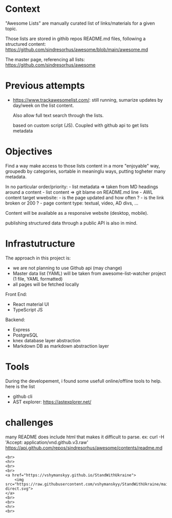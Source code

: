 # Context

"Awesome Lists" are manually curated list of links/materials for a given topic.

Those lists are stored in githib repos README.md files, following a structured content: https://github.com/sindresorhus/awesome/blob/main/awesome.md

The master page, referencing all lists: https://github.com/sindresorhus/awesome

# Previous attempts

- https://www.trackawesomelist.com/: still running, sumarize updates by day/week on the list content.

    Also allow full text search through the lists.

    based on custom script (JS). Coupled with github api to get lists metadata

# Objectives

Find a way make access to those lists content in a more "enjoyable" way, groupedb by categories, sortable in meaninglu ways, putting togheter many metadata. 

In no particular order/priority:
    - list metadata => taken from MD headings around a content
    - list content => git blame on README.md line
    - AWL content target wwebsite: 
        - is the page updated and how often ?
        - is the link broken or 200 ?
        - page content type: textual, video, AD divs, ...

Content will be available as a responsive website (desktop, mobile).

publishing structured data through a public API is also in mind.

# Infrastutructure

The approach in this project is:
- we are not planning to use Github api (may change)
- Master data list (YAML) will be taken from awesome-list-watcher project (1 file, YAML formatted)
- all pages will be fetched locally

Front End:
- React material UI
- TypeScript JS

Backend:
- Express
- PostgreSQL
- knex database layer abstraction
- Markdown DB as markdown abstraction layer


# Tools

During the developement, i found some usefull online/offline tools to help. here is the list
- github cli
- AST explorer: https://astexplorer.net/


# challenges

many README does include html that makes it difficult to parse.
ex: curl -H 'Accept: application/vnd.github.v3.raw' https://api.github.com/repos/sindresorhus/awesome/contents/readme.md

```
<br>
<hr>
<br>
<br>
<a href="https://vshymanskyy.github.io/StandWithUkraine">
	<img src="https://raw.githubusercontent.com/vshymanskyy/StandWithUkraine/main/banner2-direct.svg">
</a>
<br>
<br>
<hr>
<br>
```